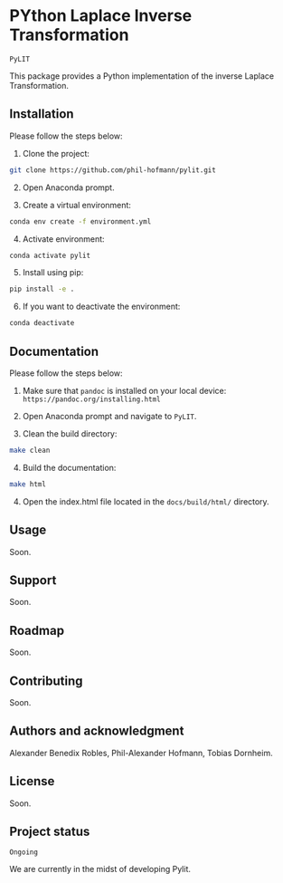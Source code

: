 # PYthon Laplace Inverse Transformation
`PyLIT`

This package provides a Python implementation of the inverse Laplace Transformation.

## Installation
Please follow the steps below:

1. Clone the project:
```bash
git clone https://github.com/phil-hofmann/pylit.git
```

2. Open Anaconda prompt.

3. Create a virtual environment:
```bash
conda env create -f environment.yml
```

4. Activate environment:
```bash
conda activate pylit
```

5. Install using pip:
```bash
pip install -e .
```

6. If you want to deactivate the environment:
```bash
conda deactivate
```

## Documentation
 Please follow the steps below:

1. Make sure that ``pandoc`` is installed on your local device:
``https://pandoc.org/installing.html``

2. Open Anaconda prompt and navigate to `PyLIT`.

3. Clean the build directory:
```bash
make clean
```

4. Build the documentation:
```bash
make html
```

4. Open the index.html file located in the `docs/build/html/` directory.

## Usage
Soon.

## Support
Soon.

## Roadmap
Soon.

## Contributing
Soon.

## Authors and acknowledgment
Alexander Benedix Robles, Phil-Alexander Hofmann, Tobias Dornheim.

## License
Soon.

## Project status
```Ongoing```

We are currently in the midst of developing Pylit.
